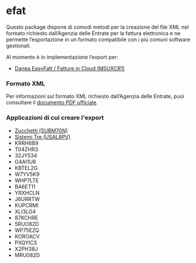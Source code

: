 # efat

Questo package dispone di comodi metodi per la creazione del file XML nel formato richiesto dall’Agenzia delle Entrate per la fattura elettronica e ne permette l’esportazione in un formato compatibile con i più comuni software gestionali.

Al momento è in implementazione l’export per:

* [Danea EasyFatt / Fatture in Cloud (M5UXCR1)](https://www.danea.it/software/easyfatt/)

### Formato XML

Per informazioni sul formato XML richiesto dall’Agenzia delle Entrate, puoi consultare il [documento PDF ufficiale](https://www.fatturapa.gov.it/export/fatturazione/sdi/Specifiche_tecniche_del_formato_FatturaPA_v1.2.pdf).

### Applicazioni di cui creare l'export
* [Zucchetti (SUBM70N)](https://www.zucchetti.it/website/cms/categoria/3576-software-fatturazione-elettronica-zucchetti..html)
* [Sistemi Tre (USAL8PV)](https://www.sistemitre.it/)
* KRRH6B9
* T04ZHR3
* 32JY534
* G4AI1U8
* KBTEL2G
* W7YV5K9
* WHP7LTE
* BA6ET11
* YRXHCLN
* J6URRTW
* KUPCRMI
* XLI3LG4
* 87KCHRE
* 5RUO82D
* WP75EZQ
* KOROACV
* PXQYICS
* X2PH38J
* MRU082D
